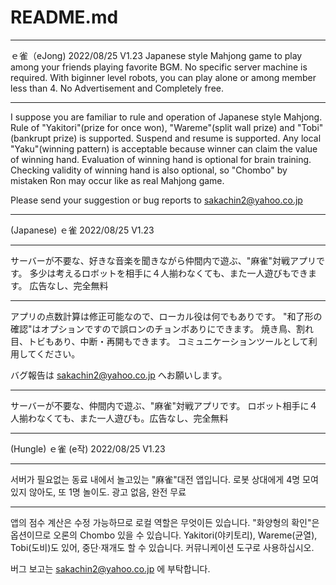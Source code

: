 ﻿# README.md 
*************************************************************************
ｅ雀（eJong)           2022/08/25  V1.23
Japanese style Mahjong game to play among your friends playing favorite BGM.
No specific server machine is required.
With biginner level robots, you can play alone or among member less than 4.
No Advertisement and Completely free.
*****
I suppose you are familiar to rule and operation of Japanese style Mahjong.
Rule of "Yakitori"(prize for once won), "Wareme"(split wall prize)  and "Tobi"(bankrupt prize) is supported.
Suspend and resume is supported.
Any local "Yaku"(winning pattern) is acceptable
 because winner can claim the value of winning hand.
Evaluation of winning hand is optional for brain training.
Checking validity of winning hand is also optional,
so "Chombo" by mistaken Ron may occur like as real Mahjong game.

Please send your suggestion or bug reports to sakachin2@yahoo.co.jp

*************************************************************************
(Japanese)
ｅ雀                  2022/08/25  V1.23
***** 
サーバーが不要な、好きな音楽を聞きながら仲間内で遊ぶ、"麻雀"対戦アプリです。
多少は考えるロボットを相手に４人揃わなくても、また一人遊びもできます。
広告なし、完全無料
*****
アプリの点数計算は修正可能なので、ローカル役は何でもありです。
"和了形の確認"はオプションですので誤ロンのチョンボありにできます。
焼き鳥、割れ目、トビもあり、中断・再開もできます。
コミュニケーションツールとして利用してください。

バグ報告は sakachin2@yahoo.co.jp へお願いします。

*************************************************************************
サーバーが不要な、仲間内で遊ぶ、"麻雀"対戦アプリです。
ロボット相手に４人揃わなくても、また一人遊びも。広告なし、完全無料
*****
(Hungle)
ｅ雀 (e작)            2022/08/25  V1.23
*****
서버가 필요없는 동료 내에서 놀고있는 "麻雀"대전 앱입니다.
로봇 상대에게 4명 모여 있지 않아도, 또 1명 놀이도. 광고 없음, 완전 무료
*****
앱의 점수 계산은 수정 가능하므로 로컬 역할은 무엇이든 있습니다.
"화양형의 확인"은 옵션이므로 오론의 Chombo 있을 수 있습니다.
Yakitori(야키토리), Wareme(균열), Tobi(도비)도 있어, 중단·재개도 할 수 있습니다.
커뮤니케이션 도구로 사용하십시오.

버그 보고는 sakachin2@yahoo.co.jp 에 부탁합니다.